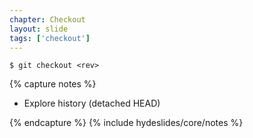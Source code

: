 ```yaml
---
chapter: Checkout
layout: slide
tags: ['checkout']
---
```


	$ git checkout <rev>


{% capture notes %}

* Explore history (detached HEAD)

{% endcapture %}
{% include hydeslides/core/notes %}
